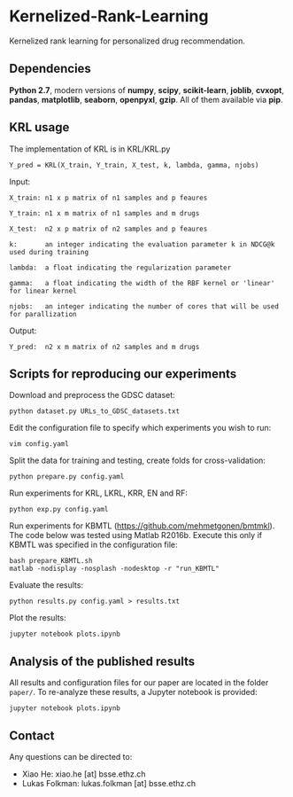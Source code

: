 # Kernelized-Rank-Learning
Kernelized rank learning for personalized drug recommendation. 

## Dependencies
**Python 2.7**, modern versions of **numpy**, **scipy**, **scikit-learn**, **joblib**, **cvxopt**, **pandas**, **matplotlib**, **seaborn**, **openpyxl**, **gzip**. All of them available via **pip**.

## KRL usage
The implementation of KRL is in KRL/KRL.py

    Y_pred = KRL(X_train, Y_train, X_test, k, lambda, gamma, njobs)

Input:

    X_train: n1 x p matrix of n1 samples and p feaures

    Y_train: n1 x m matrix of n1 samples and m drugs

    X_test:  n2 x p matrix of n2 samples and p feaures
    
    k:       an integer indicating the evaluation parameter k in NDCG@k used during training
    
    lambda:  a float indicating the regularization parameter
    
    gamma:   a float indicating the width of the RBF kernel or 'linear' for linear kernel
    
    njobs:   an integer indicating the number of cores that will be used for parallization

Output:

    Y_pred:  n2 x m matrix of n2 samples and m drugs

## Scripts for reproducing our experiments
Download and preprocess the GDSC dataset:
    
    python dataset.py URLs_to_GDSC_datasets.txt
    
Edit the configuration file to specify which experiments you wish to run:
    
    vim config.yaml

Split the data for training and testing, create folds for cross-validation:

    python prepare.py config.yaml
    
Run experiments for KRL, LKRL, KRR, EN and RF:

    python exp.py config.yaml
    
Run experiments for KBMTL (https://github.com/mehmetgonen/bmtmkl). The code below was tested using Matlab R2016b. Execute this only if KBMTL was specified in the configuration file:
    
    bash prepare_KBMTL.sh
    matlab -nodisplay -nosplash -nodesktop -r "run_KBMTL"

Evaluate the results:
    
    python results.py config.yaml > results.txt

Plot the results:
    
    jupyter notebook plots.ipynb

## Analysis of the published results

All results and configuration files for our paper are located in the folder ``paper/``. To re-analyze these results, a Jupyter notebook is provided:
    
    jupyter notebook plots.ipynb

## Contact
Any questions can be directed to:
   * Xiao He: xiao.he [at] bsse.ethz.ch
   * Lukas Folkman: lukas.folkman [at] bsse.ethz.ch

